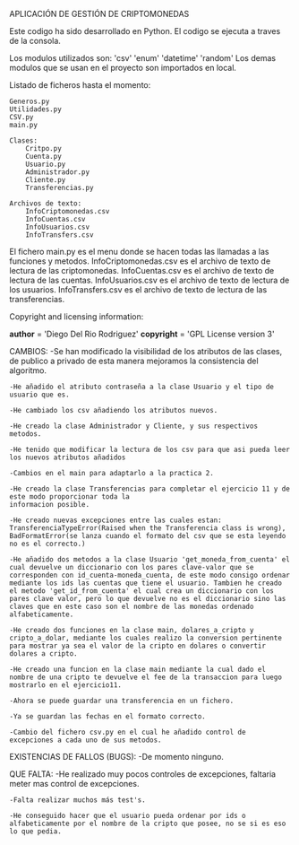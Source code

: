 APLICACIÓN DE GESTIÓN DE CRIPTOMONEDAS

Este codigo ha sido desarrollado en Python.
El codigo se ejecuta a traves de la consola.

Los modulos utilizados son:
    'csv'
    'enum'
    'datetime'
    'random'
Los demas modulos que se usan en el proyecto son importados en local. 

Listado de ficheros hasta el momento:

    Generos.py
    Utilidades.py
    CSV.py
    main.py

    Clases:
        Critpo.py
        Cuenta.py
        Usuario.py
        Administrador.py
        Cliente.py
        Transferencias.py

    Archivos de texto:
        InfoCriptomonedas.csv
        InfoCuentas.csv
        InfoUsuarios.csv
        InfoTransfers.csv
    
El fichero main.py es el menu donde se hacen todas las llamadas a las funciones y metodos.
InfoCriptomonedas.csv es el archivo de texto  de lectura de las criptomonedas.
InfoCuentas.csv es el archivo de texto de lectura de las cuentas.
InfoUsuarios.csv es el archivo de texto de lectura de los usuarios.
InfoTransfers.csv es el archivo de texto de lectura de las transferencias.

Copyright and licensing information:

__author__    = 'Diego Del Rio Rodriguez'
__copyright__ = 'GPL License version 3'

CAMBIOS:
    -Se han modificado la visibilidad de los atributos de las clases, de publico a privado de esta manera mejoramos la consistencia del algoritmo.
    
    -He añadido el atributo contraseña a la clase Usuario y el tipo de usuario que es.
   
    -He cambiado los csv añadiendo los atributos nuevos.
   
    -He creado la clase Administrador y Cliente, y sus respectivos metodos.
   
    -He tenido que modificar la lectura de los csv para que asi pueda leer los nuevos atributos añadidos
   
    -Cambios en el main para adaptarlo a la practica 2.
   
    -He creado la clase Transferencias para completar el ejercicio 11 y de este modo proporcionar toda la 
    informacion posible.
    
    -He creado nuevas excepciones entre las cuales estan: TransferenciaTypeError(Raised when the Transferencia class is wrong), BadFormatError(se lanza cuando el formato del csv que se esta leyendo no es el correcto.)

    -He añadido dos metodos a la clase Usuario 'get_moneda_from_cuenta' el cual devuelve un diccionario con los pares clave-valor que se corresponden con id_cuenta-moneda_cuenta, de este modo consigo ordenar mediante los ids las cuentas que tiene el usuario. Tambien he creado el metodo 'get_id_from_cuenta' el cual crea un diccionario con los pares clave valor, pero lo que devuelve no es el diccionario sino las claves que en este caso son el nombre de las monedas ordenado alfabeticamente.

    -He creado dos funciones en la clase main, dolares_a_cripto y cripto_a_dolar, mediante los cuales realizo la conversion pertinente para mostrar ya sea el valor de la cripto en dolares o convertir dolares a cripto.

    -He creado una funcion en la clase main mediante la cual dado el nombre de una cripto te devuelve el fee de la transaccion para luego mostrarlo en el ejercicio11.

    -Ahora se puede guardar una transferencia en un fichero.

    -Ya se guardan las fechas en el formato correcto.

    -Cambio del fichero csv.py en el cual he añadido control de excepciones a cada uno de sus metodos.

   
EXISTENCIAS DE FALLOS (BUGS):
    -De momento ninguno.

QUE FALTA:
    -He realizado muy pocos controles de excepciones, faltaria meter mas control de excepciones.
    
    -Falta realizar muchos más test's.
    
    -He conseguido hacer que el usuario pueda ordenar por ids o alfabeticamente por el nombre de la cripto que posee, no se si es eso lo que pedia.